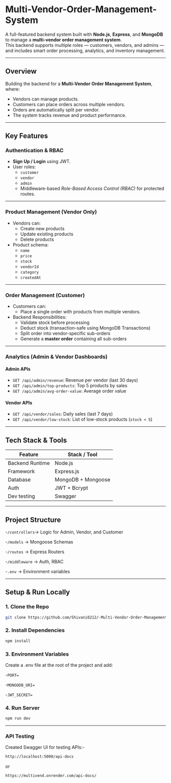 # Multi-Vendor-Order-Management-System

A full-featured backend system built with **Node.js**, **Express**, and **MongoDB** to manage a **multi-vendor order management system**.  
This backend supports multiple roles — customers, vendors, and admins — and includes smart order processing, analytics, and inventory management.

---

## Overview

Building the backend for a **Multi-Vendor Order Management System**, where:

- Vendors can manage products.
- Customers can place orders across multiple vendors.
- Orders are automatically split per vendor.
- The system tracks revenue and product performance.

---

## Key Features

### Authentication & RBAC

- **Sign Up / Login** using JWT.
- User roles:
  - `customer`
  - `vendor`
  - `admin`
  - Middleware-based *Role-Based Access Control (RBAC)* for protected routes.
---

### Product Management (Vendor Only)

- Vendors can:
  - Create new products
  - Update existing products
  - Delete products
- Product schema:
  - `name`
  - `price`
  - `stock`
  - `vendorId`
  - `category`
  - `createdAt`

---

### Order Management (Customer)

- Customers can:
  - Place a single order with products from multiple vendors.
- Backend Responsibilities:
  - Validate stock before processing
  - Deduct stock (transaction-safe using MongoDB Transactions)
  - Split order into vendor-specific sub-orders
  - Generate a **master order** containing all sub-orders

---

### Analytics (Admin & Vendor Dashboards)

#### **Admin APIs**
- `GET /api/admin/revenue`: Revenue per vendor (last 30 days)
- `GET /api/admin/top-products`: Top 5 products by sales
- `GET /api/admin/avg-order-value`: Average order value

#### **Vendor APIs**
- `GET /api/vendor/sales`: Daily sales (last 7 days)
- `GET /api/vendor/low-stock`: List of low-stock products (`stock < 5`)

---

## Tech Stack & Tools

| Feature            | Stack / Tool        |
|--------------------|---------------------|
| Backend Runtime    | Node.js             |
| Framework          | Express.js          |
| Database           | MongoDB + Mongoose  |
| Auth               | JWT + Bcrypt        |
| Dev testing        | Swagger             |

---

## Project Structure

-`/controllers`→ Logic for Admin, Vendor, and Customer

-`/models` → Mongoose Schemas

-`/routes` → Express Routers

-`/middleware` → Auth, RBAC

-`.env` → Environment variables

---

## Setup & Run Locally

### 1. Clone the Repo

```bash
git clone https://github.com/Shivani0212/-Multi-Vendor-Order-Management-System.git
```

### 2. Install Dependencies
```bash 
npm install

```
### 3. Environment Variables
Create a .env file at the root of the project and add:

-`PORT=`

-`MONGODB_URI=`

-`JWT_SECRET=`


### 4. Run Server
```bash
npm run dev
```

---
### API Testing

Created Swagger UI for testing APIs:-

```bash
http://localhost:5000/api-docs
```
or

```bash
https://multivend.onrender.com/api-docs/
```

